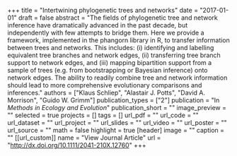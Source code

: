 +++
title = "Intertwining phylogenetic trees and networks"
date = "2017-01-01"
draft = false
abstract = "The fields of phylogenetic tree and network inference have dramatically advanced in the past decade, but independently with few attempts to bridge them. Here we provide a framework, implemented in the phangorn library in R, to transfer information between trees and networks. This includes: (i) identifying and labelling equivalent tree branches and network edges, (ii) transferring tree branch support to network edges, and (iii) mapping bipartition support from a sample of trees (e.g. from bootstrapping or Bayesian inference) onto network edges. The ability to readily combine tree and network information should lead to more comprehensive evolutionary comparisons and inferences."
authors = ["Klaus Schliep", "Alastair J. Potts", "David A. Morrison", "Guido W. Grimm"]
publication_types = ["2"]
publication = "In *Methods in Ecology and Evolution*"
publication_short = ""
image_preview = ""
selected = true
projects = []
tags = []
url_pdf = ""
url_code = ""
url_dataset = ""
url_project = ""
url_slides = ""
url_video = ""
url_poster = ""
url_source = ""
math = false
highlight = true
[header]
image = ""
caption = ""
[[url_custom]]
name = "View Journal Article"
url = "http://dx.doi.org/10.1111/2041-210X.12760"
+++
